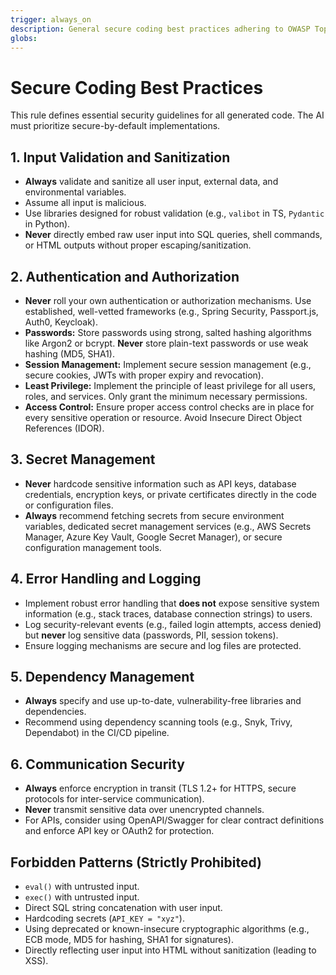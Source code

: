 ```yaml
---
trigger: always_on
description: General secure coding best practices adhering to OWASP Top 10 and least privilege.
globs:
---
```


# Secure Coding Best Practices

This rule defines essential security guidelines for all generated code. The AI must prioritize secure-by-default implementations.

## 1. Input Validation and Sanitization

* **Always** validate and sanitize all user input, external data, and environmental variables.
* Assume all input is malicious.
* Use libraries designed for robust validation (e.g., `valibot` in TS, `Pydantic` in Python).
* **Never** directly embed raw user input into SQL queries, shell commands, or HTML outputs without proper escaping/sanitization.

## 2. Authentication and Authorization

* **Never** roll your own authentication or authorization mechanisms. Use established, well-vetted frameworks (e.g., Spring Security, Passport.js, Auth0, Keycloak).
* **Passwords:** Store passwords using strong, salted hashing algorithms like Argon2 or bcrypt. **Never** store plain-text passwords or use weak hashing (MD5, SHA1).
* **Session Management:** Implement secure session management (e.g., secure cookies, JWTs with proper expiry and revocation).
* **Least Privilege:** Implement the principle of least privilege for all users, roles, and services. Only grant the minimum necessary permissions.
* **Access Control:** Ensure proper access control checks are in place for every sensitive operation or resource. Avoid Insecure Direct Object References (IDOR).

## 3. Secret Management

* **Never** hardcode sensitive information such as API keys, database credentials, encryption keys, or private certificates directly in the code or configuration files.
* **Always** recommend fetching secrets from secure environment variables, dedicated secret management services (e.g., AWS Secrets Manager, Azure Key Vault, Google Secret Manager), or secure configuration management tools.

## 4. Error Handling and Logging

* Implement robust error handling that **does not** expose sensitive system information (e.g., stack traces, database connection strings) to users.
* Log security-relevant events (e.g., failed login attempts, access denied) but **never** log sensitive data (passwords, PII, session tokens).
* Ensure logging mechanisms are secure and log files are protected.

## 5. Dependency Management

* **Always** specify and use up-to-date, vulnerability-free libraries and dependencies.
* Recommend using dependency scanning tools (e.g., Snyk, Trivy, Dependabot) in the CI/CD pipeline.

## 6. Communication Security

* **Always** enforce encryption in transit (TLS 1.2+ for HTTPS, secure protocols for inter-service communication).
* **Never** transmit sensitive data over unencrypted channels.
* For APIs, consider using OpenAPI/Swagger for clear contract definitions and enforce API key or OAuth2 for protection.

## Forbidden Patterns (Strictly Prohibited)

* `eval()` with untrusted input.
* `exec()` with untrusted input.
* Direct SQL string concatenation with user input.
* Hardcoding secrets (`API_KEY = "xyz"`).
* Using deprecated or known-insecure cryptographic algorithms (e.g., ECB mode, MD5 for hashing, SHA1 for signatures).
* Directly reflecting user input into HTML without sanitization (leading to XSS).


